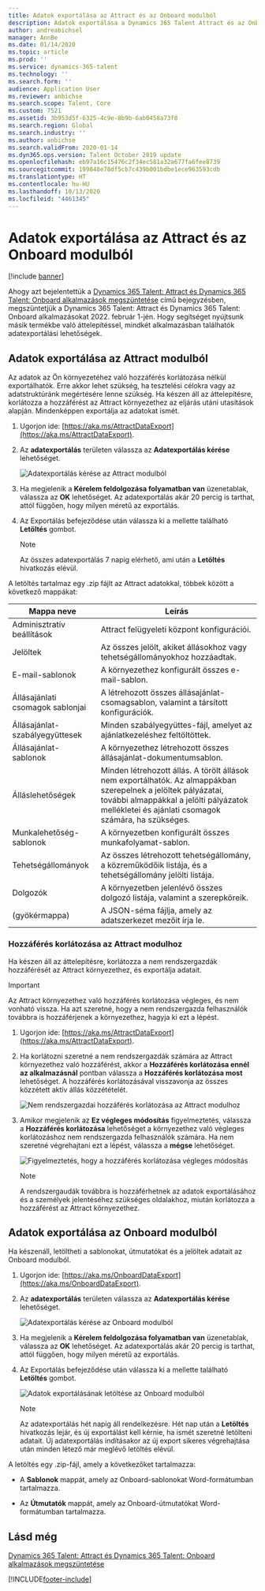 ```yaml
---
title: Adatok exportálása az Attract és az Onboard modulból
description: Adatok exportálása a Dynamics 365 Talent Attract és az Onboard modulból.
author: andreabichsel
manager: AnnBe
ms.date: 01/14/2020
ms.topic: article
ms.prod: ''
ms.service: dynamics-365-talent
ms.technology: ''
ms.search.form: ''
audience: Application User
ms.reviewer: anbichse
ms.search.scope: Talent, Core
ms.custom: 7521
ms.assetid: 3b953d5f-6325-4c9e-8b9b-6ab0458a73f8
ms.search.region: Global
ms.search.industry: ''
ms.author: anbichse
ms.search.validFrom: 2020-01-14
ms.dyn365.ops.version: Talent October 2019 update
ms.openlocfilehash: eb97a16c15476c2f34ec581a32a677fa6fee8739
ms.sourcegitcommit: 199848e78df5cb7c439b001bdbe1ece963593cdb
ms.translationtype: HT
ms.contentlocale: hu-HU
ms.lasthandoff: 10/13/2020
ms.locfileid: "4461345"
---
```

# <a name="export-data-from-attract-and-onboard"></a>Adatok exportálása az Attract és az Onboard modulból

[!include [banner](includes/banner.md)]

Ahogy azt bejelentettük a [Dynamics 365 Talent: Attract és Dynamics 365 Talent: Onboard alkalmazások megszüntetése](https://community.dynamics.com/365/talent/b/dynamics365fortalent/posts/retiring-dynamics-365-talent-attract-and-onboard-apps) című bejegyzésben, megszüntetjük a Dynamics 365 Talent: Attract és Dynamics 365 Talent: Onboard alkalmazásokat 2022. február 1-jén. Hogy segítséget nyújtsunk másik termékbe való áttelepítéssel, mindkét alkalmazásban találhatók adatexportálási lehetőségek.

## <a name="export-data-from-attract"></a>Adatok exportálása az Attract modulból

Az adatok az Ön környezetéhez való hozzáférés korlátozása nélkül exportálhatók. Erre akkor lehet szükség, ha tesztelési célokra vagy az adatstruktúránk megértésére lenne szükség. Ha készen áll az áttelepítésre, korlátozza a hozzáférést az Attract környezethez az eljárás utáni utasítások alapján. Mindenképpen exportálja az adatokat ismét. 

1. Ugorjon ide: [https://aka.ms/AttractDataExport](https://aka.ms/AttractDataExport).

2. Az **adatexportálás** területen válassza az **Adatexportálás kérése** lehetőséget.

   ![[Adatexportálás kérése az Attract modulból](./media/attract-onboard-export-data-attract-request.png)](./media/attract-onboard-export-data-attract-request.png)

3. Ha megjelenik a **Kérelem feldolgozása folyamatban van** üzenetablak, válassza az **OK** lehetőséget. Az adatexportálás akár 20 percig is tarthat, attól függően, hogy milyen méretű az exportálás.

4. Az Exportálás befejeződése után válassza ki a mellette található **Letöltés** gombot. 

   >[!NOTE]
   >Az összes adatexportálás 7 napig elérhető, ami után a **Letöltés** hivatkozás elévül.</br>
   
A letöltés tartalmaz egy .zip fájlt az Attract adatokkal, többek között a következő mappákat:

| Mappa neve | Leírás |
| --- | --- |
| Adminisztratív beállítások | Attract felügyeleti központ konfigurációi. |
| Jelöltek | Az összes jelölt, akiket állásokhoz vagy tehetségállományokhoz hozzáadtak. |
| E-mail-sablonok | A környezethez konfigurált összes e-mail-sablon. |
| Állásajánlati csomagok sablonjai | A létrehozott összes állásajánlat-csomagsablon, valamint a társított konfigurációk. |
| Állásajánlat-szabályegyüttesek |  Minden szabályegyüttes-fájl, amelyet az ajánlatkezeléshez feltöltöttek. |
| Állásajánlat-sablonok | A környezethez létrehozott összes állásajánlat-dokumentumsablon. |
| Álláslehetőségek | Minden létrehozott állás. A törölt állások nem exportálhatók. Az almappákban szerepelnek a jelöltek pályázatai, további almappákkal a jelölti pályázatok mellékletei és ajánlati csomagok számára, ha szükséges. |
| Munkalehetőség-sablonok | A környezetben konfigurált összes munkafolyamat-sablon. |
| Tehetségállományok | Az összes létrehozott tehetségállomány, a közreműködőik listája, és a tehetségállomány jelölti listája. |
| Dolgozók | A környezetben jelenlévő összes dolgozó listája, valamint a szerepköreik. |
| (gyökérmappa) | A JSON-séma fájlja, amely az adatszerkezet mezőit írja le. |

### <a name="restrict-access-to-attract"></a>Hozzáférés korlátozása az Attract modulhoz

Ha készen áll az áttelepítésre, korlátozza a nem rendszergazdák hozzáférését az Attract környezethez, és exportálja adatait.

>[!IMPORTANT]
>Az Attract környezethez való hozzáférés korlátozása végleges, és nem vonható vissza. Ha azt szeretné, hogy a nem rendszergazda felhasználók továbbra is hozzáférjenek a környezethez, hagyja ki ezt a lépést.

1. Ugorjon ide: [https://aka.ms/AttractDataExport](https://aka.ms/AttractDataExport).

2. Ha korlátozni szeretné a nem rendszergazdák számára az Attract környezethez való hozzáférést, akkor a **Hozzáférés korlátozása ennél az alkalmazásnál** pontban válassza a **Hozzáférés korlátozása most** lehetőséget. A hozzáférés korlátozásával visszavonja az összes közzétett aktív állás közzétételét.

   ![[Nem rendszergazdai hozzáférés korlátozása az Attract modulhoz](./media/attract-onboard-export-data-attract-restrict-access.png)](./media/attract-onboard-export-data-attract-restrict-access.png)

3. Amikor megjelenik az **Ez végleges módosítás** figyelmeztetés, válassza a **Hozzáférés korlátozása** lehetőséget a környezethez való végleges korlátozáshoz nem rendszergazda felhasználók számára. Ha nem szeretné végrehajtani ezt a lépést, válassza a **mégse** lehetőséget.

   ![[Figyelmeztetés, hogy a hozzáférés korlátozása végleges módosítás](./media/attract-onboard-export-data-attract-warning.png)](./media/attract-onboard-export-data-attract-warning.png)

   >[!NOTE]
   >A rendszergaudák továbbra is hozzáférhetnek az adatok exportálásához és a személyek jelentéséhez szükséges oldalakhoz, miután korlátozza a hozzáférést az Attract környezethez.

## <a name="export-data-from-onboard"></a>Adatok exportálása az Onboard modulból

Ha készenáll, letöltheti a sablonokat, útmutatókat és a jelöltek adatait az Onboard modulból.

1. Ugorjon ide: [https://aka.ms/OnboardDataExport](https://aka.ms/OnboardDataExport).

2. Az **adatexportálás** területen válassza az **Adatexportálás kérése** lehetőséget. 

   ![[Adatexportálás kérése az Onboard modulból](./media/attract-onboard-export-data-onboard-request.png)](./media/attract-onboard-export-data-onboard-request.png)

3. Ha megjelenik a **Kérelem feldolgozása folyamatban van** üzenetablak, válassza az **OK** lehetőséget. Az adatexportálás akár 20 percig is tarthat, attól függően, hogy milyen méretű az exportálás.

4. Az Exportálás befejeződése után válassza ki a mellette található **Letöltés** gombot. 

   ![[Adatok exportálásának letöltése az Onboard modulból](./media/attract-onboard-export-data-onboard-download.png)](./media/attract-onboard-export-data-onboard-download.png)

   >[!NOTE]
   >Az adatexportálás hét napig áll rendelkezésre. Hét nap után a **Letöltés** hivatkozás lejár, és új exportálást kell kérnie, ha ismét szeretné letölteni adatait. Új adatexportálás indításakor az új export sikeres végrehajtása után minden létező már meglévő letöltés elévül.

A letöltés egy .zip-fájl, amely a következőket tartalmazza:

- A **Sablonok** mappát, amely az Onboard-sablonokat Word-formátumban tartalmazza.

- Az **Útmutatók** mappát, amely az Onboard-útmutatókat Word-formátumban tartalmazza.

## <a name="see-also"></a>Lásd még

[Dynamics 365 Talent: Attract és Dynamics 365 Talent: Onboard alkalmazások megszüntetése](https://community.dynamics.com/365/talent/b/dynamics365fortalent/posts/retiring-dynamics-365-talent-attract-and-onboard-apps)

[!INCLUDE[footer-include](../includes/footer-banner.md)]